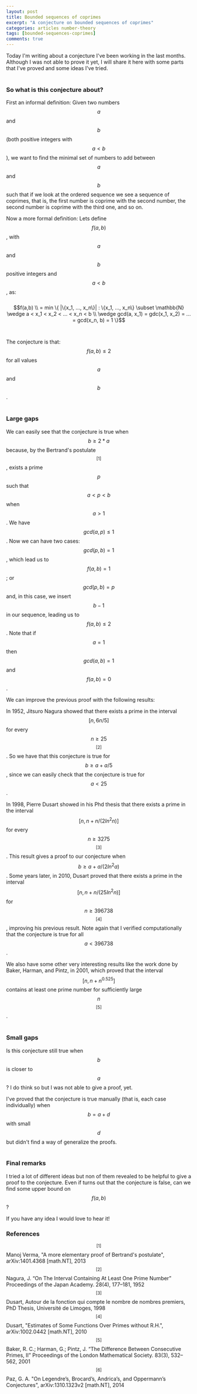```yaml
---
layout: post
title: Bounded sequences of coprimes
excerpt: "A conjecture on bounded sequences of coprimes"
categories: articles number-theory
tags: [bounded-sequences-coprimes]
comments: true
---
```


Today I'm writing about a conjecture I've been working in the last months.
Although I was not able to prove it yet, I will share it here with some
parts that I've proved and some ideas I've tried.
<br><br>

### So what is this conjecture about?

First an informal definition: Given two numbers $$a$$ and $$b$$ (both
positive integers with $$a < b$$), we want to find the minimal set of
numbers to add between $$a$$ and $$b$$ such that if we look at the ordered
sequence we see a sequence of coprimes, that is, the first number is coprime
with the second number, the second number is coprime with the third one,
and so on.

Now a more formal definition: Lets define $$f(a,b)$$, with $$a$$ and $$b$$
positive integers and $$a < b$$, as:
<br><br>
$$f(a,b) \\ = min \{ |\{x_1, ..., x_n\}| : \{x_1, ..., x_n\} \subset \mathbb{N} \wedge a < x_1 < x_2 < ... < x_n < b \\ \wedge gcd(a, x_1) = gdc(x_1, x_2) = ... = gcd(x_n, b) = 1 \}$$<br>
<br>
The conjecture is that: $$f(a,b) \leq 2$$ for all values $$a$$ and $$b$$.
<br><br>

### Large gaps

We can easily see that the conjecture is true when $$b \geq 2*a$$ because,
by the Bertrand's postulate $$^{[1]}$$, exists a prime $$p$$ such that $$a < p < b$$
when $$a > 1$$. We have $$gcd(a,p) \leq 1$$. Now we can have two cases:
$$gcd(p,b) = 1$$ , which lead us to $$f(a,b) = 1$$; or $$gcd(p,b) = p$$
and, in this case, we insert $$b - 1$$ in our sequence, leading us to
$$f(a,b) \leq 2$$. Note that if $$a = 1$$ then $$gcd(a,b) = 1$$ and
$$f(a,b) = 0$$.

We can improve the previous proof with the following results:

In 1952, Jitsuro Nagura showed that there exists a prime in the interval
$$[n, 6n/5]$$ for every $$n \geq 25$$ $$^{[2]}$$. So we have that this conjecture
is true for $$b \geq a + a/5$$, since we can easily check that the conjecture
is true for $$a < 25$$.

In 1998, Pierre Dusart showed in his Phd thesis that there exists a prime
in the interval $$[n, n + n/(2ln^2n)]$$ for every $$n \geq 3 275$$ $$^{[3]}$$.
This result gives a proof to our conjecture when $$b \geq a + a/(2ln^2a)$$.
Some years later, in 2010, Dusart proved that there exists a prime in the
interval $$[n, n + n/(25ln^2n)]$$ for $$n \geq 396 738$$ $$^{[4]}$$, improving his
previous result. Note again that I verified computationally that the
conjecture is true for all $$a < 396 738$$.

We also have some other very interesting results like the work done by
Baker, Harman, and Pintz, in 2001, which proved that the interval
$$[n, n + n^{0.525}]$$ contains at least one prime number for sufficiently
large $$n$$ $$^{[5]}$$. 
<br><br>

### Small gaps

Is this conjecture still true when $$b$$ is closer to $$a$$? I do think so
but I was not able to give a proof, yet.

I've proved that the conjecture is true manually (that is, each case
individually) when $$b = a + d$$ with small $$d$$ but didn't find a way
of generalize the proofs.
<br><br>

### Final remarks

I tried a lot of different ideas but non of them revealed to be helpful
to give a proof to the conjecture. Even if turns out that the conjecture is false,
can we find some upper bound on $$f(a,b)$$?

If you have any idea I would love to hear it!


### References
$$^{[1]}$$ Manoj Verma, "A more elementary proof of Bertrand's postulate", arXiv:1401.4368 [math.NT], 2013<br>
$$^{[2]}$$ Nagura, J. “On The Interval Containing At Least One Prime Number” Proceedings of the Japan Academy. 28(4), 177–181, 1952<br>
$$^{[3]}$$ Dusart, Autour de la fonction qui compte le nombre de nombres premiers, PhD Thesis, Université de Limoges, 1998<br>
$$^{[4]}$$ Dusart, "Estimates of Some Functions Over Primes without R.H.", arXiv:1002.0442 [math.NT], 2010<br>
$$^{[5]}$$ Baker, R. C.; Harman, G.; Pintz, J. “The Difference Between Consecutive Primes, II” Proceedings of the London Mathematical Society. 83(3), 532–562, 2001<br>
$$^{[6]}$$ Paz, G. A. "On Legendre’s, Brocard’s, Andrica’s, and Oppermann’s Conjectures", arXiv:1310.1323v2 [math.NT], 2014<br>